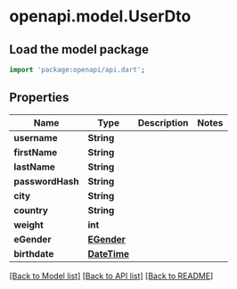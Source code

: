 # openapi.model.UserDto

## Load the model package
```dart
import 'package:openapi/api.dart';
```

## Properties
Name | Type | Description | Notes
------------ | ------------- | ------------- | -------------
**username** | **String** |  | 
**firstName** | **String** |  | 
**lastName** | **String** |  | 
**passwordHash** | **String** |  | 
**city** | **String** |  | 
**country** | **String** |  | 
**weight** | **int** |  | 
**eGender** | [**EGender**](EGender.md) |  | 
**birthdate** | [**DateTime**](DateTime.md) |  | 

[[Back to Model list]](../README.md#documentation-for-models) [[Back to API list]](../README.md#documentation-for-api-endpoints) [[Back to README]](../README.md)


